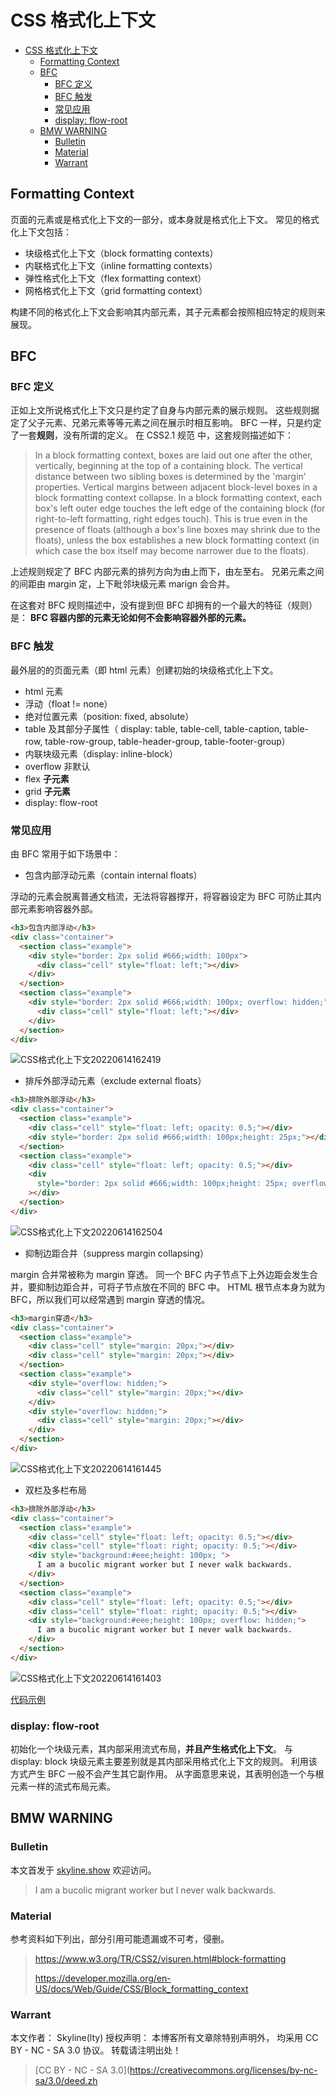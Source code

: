 # CSS 格式化上下文

<!-- @import "[TOC]" {cmd="toc" depthFrom=1 depthTo=6 orderedList=false} -->

<!-- code_chunk_output -->

- [CSS 格式化上下文](#css-格式化上下文)
  - [Formatting Context](#formatting-context)
  - [BFC](#bfc)
    - [BFC 定义](#bfc-定义)
    - [BFC 触发](#bfc-触发)
    - [常见应用](#常见应用)
    - [display: flow-root](#display-flow-root)
  - [BMW WARNING](#bmw-warning)
    - [Bulletin](#bulletin)
    - [Material](#material)
    - [Warrant](#warrant)

<!-- /code_chunk_output -->

## Formatting Context

页面的元素或是格式化上下文的一部分，或本身就是格式化上下文。
常见的格式化上下文包括：

- 块级格式化上下文（block formatting contexts）
- 内联格式化上下文（inline formatting contexts）
- 弹性格式化上下文（flex formatting context）
- 网格格式化上下文（grid formatting context）

构建不同的格式化上下文会影响其内部元素，其子元素都会按照相应特定的规则来展现。

## BFC

### BFC 定义

正如上文所说格式化上下文只是约定了自身与内部元素的展示规则。
这些规则据定了父子元素、兄弟元素等等元素之间在展示时相互影响。
BFC 一样，只是约定了一套**规则**，没有所谓的定义。
在 CSS2.1 规范 中，这套规则描述如下：

> In a block formatting context, boxes are laid out one after the other, vertically, beginning at the top of a containing block. The vertical distance between two sibling boxes is determined by the 'margin' properties. Vertical margins between adjacent block-level boxes in a block formatting context collapse.
> In a block formatting context, each box's left outer edge touches the left edge of the containing block (for right-to-left formatting, right edges touch). This is true even in the presence of floats (although a box's line boxes may shrink due to the floats), unless the box establishes a new block formatting context (in which case the box itself may become narrower due to the floats).

上述规则规定了 BFC 内部元素的排列方向为由上而下，由左至右。
兄弟元素之间的间距由 margin 定，上下毗邻块级元素 marign 会合并。

在这套对 BFC 规则描述中，没有提到但 BFC 却拥有的一个最大的特征（规则）是：
**BFC 容器内部的元素无论如何不会影响容器外部的元素。**

### BFC 触发

最外层的的页面元素（即 html 元素）创建初始的块级格式化上下文。

- html 元素
- 浮动（float != none）
- 绝对位置元素（position: fixed, absolute）
- table 及其部分子属性（ display: table, table-cell, table-caption, table-row, table-row-group, table-header-group, table-footer-group）
- 内联块级元素（display: inline-block）
- overflow 非默认
- flex **子元素**
- grid **子元素**
- display: flow-root

### 常见应用

由 BFC 常用于如下场景中：

- 包含内部浮动元素（contain internal floats）

浮动的元素会脱离普通文档流，无法将容器撑开，将容器设定为 BFC 可防止其内部元素影响容器外部。

```html
<h3>包含内部浮动</h3>
<div class="container">
  <section class="example">
    <div style="border: 2px solid #666;width: 100px">
      <div class="cell" style="float: left;"></div>
    </div>
  </section>
  <section class="example">
    <div style="border: 2px solid #666;width: 100px; overflow: hidden;">
      <div class="cell" style="float: left;"></div>
    </div>
  </section>
</div>
```

![CSS格式化上下文20220614162419](https://raw.githubusercontent.com/skylinety/blog-pics/master/imgs/CSS%E6%A0%BC%E5%BC%8F%E5%8C%96%E4%B8%8A%E4%B8%8B%E6%96%8720220614162419.png)

- 排斥外部浮动元素（exclude external floats）

```html
<h3>排除外部浮动</h3>
<div class="container">
  <section class="example">
    <div class="cell" style="float: left; opacity: 0.5;"></div>
    <div style="border: 2px solid #666;width: 100px;height: 25px;"></div>
  </section>
  <section class="example">
    <div class="cell" style="float: left; opacity: 0.5;"></div>
    <div
      style="border: 2px solid #666;width: 100px;height: 25px; overflow: hidden;"
    ></div>
  </section>
</div>
```

![CSS格式化上下文20220614162504](https://raw.githubusercontent.com/skylinety/blog-pics/master/imgs/CSS%E6%A0%BC%E5%BC%8F%E5%8C%96%E4%B8%8A%E4%B8%8B%E6%96%8720220614162504.png)

- 抑制边距合并（suppress margin collapsing）

margin 合并常被称为 margin 穿透。
同一个 BFC 内子节点下上外边距会发生合并，要抑制边距合并，可将子节点放在不同的 BFC 中。
HTML 根节点本身为就为 BFC，所以我们可以经常遇到 margin 穿透的情况。

```html
<h3>margin穿透</h3>
<div class="container">
  <section class="example">
    <div class="cell" style="margin: 20px;"></div>
    <div class="cell" style="margin: 20px;"></div>
  </section>
  <section class="example">
    <div style="overflow: hidden;">
      <div class="cell" style="margin: 20px;"></div>
    </div>
    <div style="overflow: hidden;">
      <div class="cell" style="margin: 20px;"></div>
    </div>
  </section>
</div>
```

![CSS格式化上下文20220614161445](https://raw.githubusercontent.com/skylinety/blog-pics/master/imgs/CSS%E6%A0%BC%E5%BC%8F%E5%8C%96%E4%B8%8A%E4%B8%8B%E6%96%8720220614161445.png)

- 双栏及多栏布局

```html
<h3>排除外部浮动</h3>
<div class="container">
  <section class="example">
    <div class="cell" style="float: left; opacity: 0.5;"></div>
    <div class="cell" style="float: right; opacity: 0.5;"></div>
    <div style="background:#eee;height: 100px; ">
      I am a bucolic migrant worker but I never walk backwards.
    </div>
  </section>
  <section class="example">
    <div class="cell" style="float: left; opacity: 0.5;"></div>
    <div class="cell" style="float: right; opacity: 0.5;"></div>
    <div style="background:#eee;height: 100px; overflow: hidden;">
      I am a bucolic migrant worker but I never walk backwards.
    </div>
  </section>
</div>
```

![CSS格式化上下文20220614161403](https://raw.githubusercontent.com/skylinety/blog-pics/master/imgs/CSS%E6%A0%BC%E5%BC%8F%E5%8C%96%E4%B8%8A%E4%B8%8B%E6%96%8720220614161403.png)

[代码示例](https://github.com/skylinety/Blog/blob/main/Demos/Major/HTML&CSS/CSS/BFC.html)

### display: flow-root

初始化一个块级元素，其内部采用流式布局，**并且产生格式化上下文**。
与 display: block 块级元素主要差别就是其内部采用格式化上下文的规则。
利用该方式产生 BFC 一般不会产生其它副作用。
从字面意思来说，其表明创造一个与根元素一样的流式布局元素。

## BMW WARNING

### Bulletin

本文首发于 [skyline.show](http://www.skyline.show) 欢迎访问。

> I am a bucolic migrant worker but I never walk backwards.

### Material

参考资料如下列出，部分引用可能遗漏或不可考，侵删。

> https://www.w3.org/TR/CSS2/visuren.html#block-formatting
>
> https://developer.mozilla.org/en-US/docs/Web/Guide/CSS/Block_formatting_context

### Warrant

本文作者： Skyline(lty)
授权声明： 本博客所有文章除特别声明外， 均采用 CC BY - NC - SA 3.0 协议。 转载请注明出处！

> [CC BY - NC - SA 3.0](https://creativecommons.org/licenses/by-nc-sa/3.0/deed.zh
